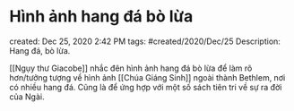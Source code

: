# Hình ảnh hang đá bò lừa

created: Dec 25, 2020 2:42 PM
tags: #created/2020/Dec/25
Description: Hang đá, bò lừa.

[[Ngụy thư Giacobe]] nhắc đên hình ảnh hang đá bò lừa để làm rõ hơn/tưởng tượng về hình ảnh [[Chúa Giáng Sinh]] ngoài thành Bethlem, nơi có nhiều hang đá. Cũng là để ứng hợp với một số sách tiên tri về sự ra đời của Ngài.